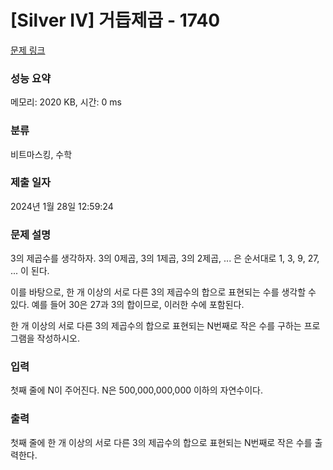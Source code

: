 # [Silver IV] 거듭제곱 - 1740 

[문제 링크](https://www.acmicpc.net/problem/1740) 

### 성능 요약

메모리: 2020 KB, 시간: 0 ms

### 분류

비트마스킹, 수학

### 제출 일자

2024년 1월 28일 12:59:24

### 문제 설명

<p>3의 제곱수를 생각하자. 3의 0제곱, 3의 1제곱, 3의 2제곱, ... 은 순서대로 1, 3, 9, 27, ... 이 된다.</p>

<p>이를 바탕으로, 한 개 이상의 서로 다른 3의 제곱수의 합으로 표현되는 수를 생각할 수 있다. 예를 들어 30은 27과 3의 합이므로, 이러한 수에 포함된다.</p>

<p>한 개 이상의 서로 다른 3의 제곱수의 합으로 표현되는 N번째로 작은 수를 구하는 프로그램을 작성하시오.</p>

### 입력 

 <p>첫째 줄에 N이 주어진다. N은 500,000,000,000 이하의 자연수이다.</p>

### 출력 

 <p>첫째 줄에 한 개 이상의 서로 다른 3의 제곱수의 합으로 표현되는 N번째로 작은 수를 출력한다.</p>

